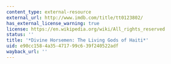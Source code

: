 ```yaml
---
content_type: external-resource
external_url: http://www.imdb.com/title/tt0123802/
has_external_license_warning: true
license: https://en.wikipedia.org/wiki/All_rights_reserved
status: ''
title: '*Divine Horsemen: The Living Gods of Haiti*'
uid: e90cc158-4a35-4717-99c6-39f240522adf
wayback_url: ''
---
```

